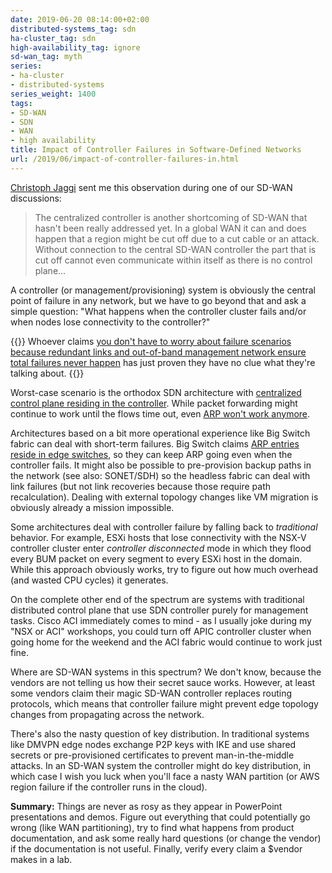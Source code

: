 ```yaml
---
date: 2019-06-20 08:14:00+02:00
distributed-systems_tag: sdn
ha-cluster_tag: sdn
high-availability_tag: ignore
sd-wan_tag: myth
series:
- ha-cluster
- distributed-systems
series_weight: 1400
tags:
- SD-WAN
- SDN
- WAN
- high availability
title: Impact of Controller Failures in Software-Defined Networks
url: /2019/06/impact-of-controller-failures-in.html
---
```

[Christoph Jaggi](http://uebermeister.com/about.html) sent me this observation during one of our SD-WAN discussions:

> The centralized controller is another shortcoming of SD-WAN that hasn't been really addressed yet. In a global WAN it can and does happen that a region might be cut off due to a cut cable or an attack. Without connection to the central SD-WAN controller the part that is cut off cannot even communicate within itself as there is no control plane...

A controller (or management/provisioning) system is obviously the central point of failure in any network, but we have to go beyond that and ask a simple question: "What happens when the controller cluster fails and/or when nodes lose connectivity to the controller?"
<!--more-->
{{<note>}}
Whoever claims [you don't have to worry about failure scenarios because redundant links and out-of-band management network ensure total failures never happen](https://blog.ipspace.net/2012/10/if-something-can-fail-it-will.html) has just proven they have no clue what they're talking about.
{{</note>}}

Worst-case scenario is the orthodox SDN architecture with [centralized control plane residing in the controller](https://blog.ipspace.net/2014/05/does-centralized-control-plane-make.html). While packet forwarding might continue to work until the flows time out, even [ARP won't work anymore](https://blog.ipspace.net/2013/06/implementing-control-plane-protocols.html).

Architectures based on a bit more operational experience like Big Switch fabric can deal with short-term failures. Big Switch claims [ARP entries reside in edge switches](https://blog.ipspace.net/2015/02/big-cloud-fabric-scaling-openflow-fabric.html), so they can keep ARP going even when the controller fails. It might also be possible to pre-provision backup paths in the network (see also: SONET/SDH) so the headless fabric can deal with link failures (but not link recoveries because those require path recalculation). Dealing with external topology changes like VM migration is obviously already a mission impossible.

Some architectures deal with controller failure by falling back to *traditional* behavior. For example, ESXi hosts that lose connectivity with the NSX-V controller cluster enter *controller disconnected* mode in which they flood every BUM packet on every segment to every ESXi host in the domain. While this approach obviously works, try to figure out how much overhead (and wasted CPU cycles) it generates.

On the complete other end of the spectrum are systems with traditional distributed control plane that use SDN controller purely for management tasks. Cisco ACI immediately comes to mind - as I usually joke during my "NSX or ACI" workshops, you could turn off APIC controller cluster when going home for the weekend and the ACI fabric would continue to work just fine.

Where are SD-WAN systems in this spectrum? We don't know, because the vendors are not telling us how their secret sauce works. However, at least some vendors claim their magic SD-WAN controller replaces routing protocols, which means that controller failure might prevent edge topology changes from propagating across the network.

There's also the nasty question of key distribution. In traditional systems like DMVPN edge nodes exchange P2P keys with IKE and use shared secrets or pre-provisioned certificates to prevent man-in-the-middle attacks. In an SD-WAN system the controller might do key distribution, in which case I wish you luck when you'll face a nasty WAN partition (or AWS region failure if the controller runs in the cloud).

**Summary:** Things are never as rosy as they appear in PowerPoint presentations and demos. Figure out everything that could potentially go wrong (like WAN partitioning), try to find what happens from product documentation, and ask some really hard questions (or change the vendor) if the documentation is not useful. Finally, verify every claim a \$vendor makes in a lab.
